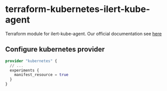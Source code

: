 # terraform-kubernetes-ilert-kube-agent

Terraform module for ilert-kube-agent. Our official documentation see [here](https://docs.ilert.com/integrations/kubernetes)

## Configure kubernetes provider

```tf
provider "kubernetes" {
  // ...
  experiments {
    manifest_resource = true
  }
}
```
